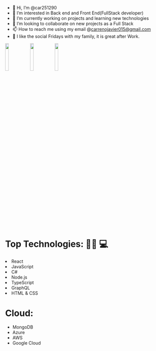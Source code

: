 - 👋 Hi, I’m @car251290
- 👀 I’m interested in Back end and Front End(FullStack developer)
- 🌱 I’m currently working on projects and learning new technologies
- 💞️ I’m looking to collaborate on new projects as a Full Stack
- 📫 How to reach me using my email @carrenojavier015@gmail.com
- 🍺 I like the social Fridays with my family, it is great after Work.

<div>
 <img style="width: 15%;height:15%;" src="https://www.pngfind.com/pngs/m/685-6854970_react-logo-png-png-download-logo-png-reactjs.png">
 <img style="width: 15%;height:15%;" src="https://upload.wikimedia.org/wikipedia/commons/6/6a/JavaScript-logo.png"> 
 <img style="width: 15%;height:15%;" src="https://static.cdnlogo.com/logos/c/27/c.svg"> 
 </div>
 
 # Top Technologies: 👨‍💻 💻
 
<li> React</li>
<li> JavaScript</li>
<li> C#</li>
<li> Node.js</li>
<li> TypeScript</li>
<li> GraphQL</li>
<li>HTML & CSS </li>

# Cloud:
- MongoDB 
- Azure 
- AWS
- Google Cloud

<!---
car251290/car251290 is a ✨ special ✨ repository because its `README.md` (this file) appears on your GitHub profile.
You can click the Preview link to take a look at your changes.
--->
